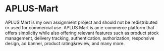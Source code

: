 # APLUS-Mart
APLUS Mart is my own assignment project and should not be redistributed or used for commercial use. APLUS Mart is an e-commerce platform that offers simplicity while also offering relevant features such as product stock management, delivery tracking, authentication, authorization, responsive design, ad banner, product rating&amp;review, and many more.
